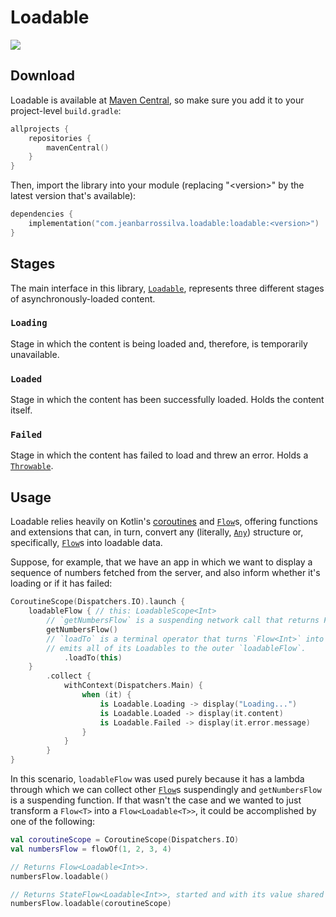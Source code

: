 # Loadable

<img src="https://user-images.githubusercontent.com/38408390/232172469-f9a42156-76dd-45e4-aafa-334314273c89.png">

## Download

Loadable is available at [Maven Central](https://central.sonatype.com), so make sure you add it to your project-level `build.gradle`:

```kotlin
allprojects {
    repositories {
        mavenCentral()
    }
}
```

Then, import the library into your module (replacing "\<version>" by the latest version that's available):

```kotlin
dependencies {
    implementation("com.jeanbarrossilva.loadable:loadable:<version>")
}
```


## Stages

The main interface in this library, [`Loadable`](https://github.com/jeanbarrossilva/loadable/blob/main/loadable/src/main/java/com/jeanbarrossilva/loadable/Loadable.kt), represents three different stages of asynchronously-loaded content.

### `Loading`

Stage in which the content is being loaded and, therefore, is temporarily unavailable.

### `Loaded`

Stage in which the content has been successfully loaded. Holds the content itself.

### `Failed`

Stage in which the content has failed to load and threw an error. Holds a
[`Throwable`](https://kotlinlang.org/api/latest/jvm/stdlib/kotlin/-throwable/).

## Usage

Loadable relies heavily on Kotlin's
[coroutines](https://kotlinlang.org/docs/coroutines-overview.html) and
[`Flow`](https://kotlinlang.org/api/kotlinx.coroutines/kotlinx-coroutines-core/kotlinx.coroutines.flow/-flow)s,
offering functions and extensions that can, in turn, convert any (literally,
[`Any`](https://kotlinlang.org/api/latest/jvm/stdlib/kotlin/-any/)) structure or, specifically,
[`Flow`](https://kotlinlang.org/api/kotlinx.coroutines/kotlinx-coroutines-core/kotlinx.coroutines.flow/-flow/)s
into loadable data.

Suppose, for example, that we have an app in which we want to display a sequence of numbers fetched
from the server, and also inform whether it's loading or if it has failed:

```kotlin
CoroutineScope(Dispatchers.IO).launch {
    loadableFlow { // this: LoadableScope<Int>
        // `getNumbersFlow` is a suspending network call that returns Flow<Int>.
        getNumbersFlow()
        // `loadTo` is a terminal operator that turns `Flow<Int>` into a `Flow<Loadable<Int>>` and
        // emits all of its Loadables to the outer `loadableFlow`.
            .loadTo(this)
    }
        .collect {
            withContext(Dispatchers.Main) {
                when (it) {
                    is Loadable.Loading -> display("Loading...")
                    is Loadable.Loaded -> display(it.content)
                    is Loadable.Failed -> display(it.error.message)
                }
            }
        }
}
```

In this scenario, `loadableFlow` was used purely because it has a lambda through which we can
collect other [`Flow`](https://kotlinlang.org/api/kotlinx.coroutines/kotlinx-coroutines-core/kotlinx.coroutines.flow/-flow)s
suspendingly and `getNumbersFlow` is a suspending function. If that wasn't the case and we wanted to
just transform a `Flow<T>` into a `Flow<Loadable<T>>`, it could be accomplished by one of the
following:

```kotlin
val coroutineScope = CoroutineScope(Dispatchers.IO)
val numbersFlow = flowOf(1, 2, 3, 4)

// Returns Flow<Loadable<Int>>.
numbersFlow.loadable()

// Returns StateFlow<Loadable<Int>>, started and with its value shared in the given coroutine scope.
numbersFlow.loadable(coroutineScope)
```
